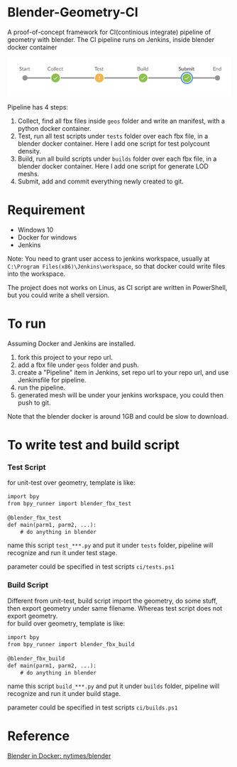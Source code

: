 # Blender-Geometry-CI

A proof-of-concept framework for CI(continious integrate) pipeline of geometry with blender.
The CI pipeline runs on Jenkins, inside blender docker container

![stages](images/stages.png)

Pipeline has 4 steps:
1. Collect, find all fbx files inside `geos` folder and write an manifest, with a python docker container.  
2. Test, run all test scripts under `tests` folder over each fbx file, in a blender docker container. Here I add one script for test polycount density.
3. Build, run all build scripts under `builds` folder over each fbx file, in a blender docker container. Here I add one script for generate LOD meshs.  
4. Submit, add and commit everything newly created to git.  

# Requirement
* Windows 10  
* Docker for windows  
* Jenkins  

Note: You need to grant user access to jenkins workspace, usually at `C:\Program Files(x86)\Jenkins\workspace`, so that docker could write files into the workspace.  

The project does not works on Linus, as CI script are written in PowerShell, but you could write a shell version.

# To run

Assuming Docker and Jenkins are installed.
1. fork this project to your repo url.  
2. add a fbx file under `geos` folder and push.  
3. create a "Pipeline" item in Jenkins, set repo url to your repo url, and use Jenkinsfile for pipeline.  
4. run the pipeline.  
5. generated mesh will be under your jenkins workspace, you could then push to git.

Note that the blender docker is around 1GB and could be slow to download.

# To write test and build script  


### Test Script  

for unit-test over geometry, template is like:  
```
import bpy
from bpy_runner import blender_fbx_test

@blender_fbx_test
def main(parm1, parm2, ...):
    # do anything in blender
```

name this script `test_***.py` and put it under `tests` folder, pipeline will recognize and run it under test stage.  

parameter could be specified in test scripts `ci/tests.ps1`  

### Build Script  

Different from unit-test, build script import the geometry, do some stuff, then export geometry under same filename.  Whereas test script does not export geometry.  
for build over geometry, template is like:  
```
import bpy
from bpy_runner import blender_fbx_build

@blender_fbx_build
def main(parm1, parm2, ...):
    # do anything in blender
```

name this script `build_***.py` and put it under `builds` folder, pipeline will recognize and run it under build stage.  

parameter could be specified in test scripts `ci/builds.ps1`  

# Reference
[Blender in Docker: nytimes/blender](https://github.com/nytimes/rd-blender-docker)  
